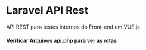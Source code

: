 <h1>Laravel API Rest</h1>
<p>API REST para testes internos do Front-end em VUE.js</p>
<h4>Verificar Arquivos api.php para ver as rotas</h4>
